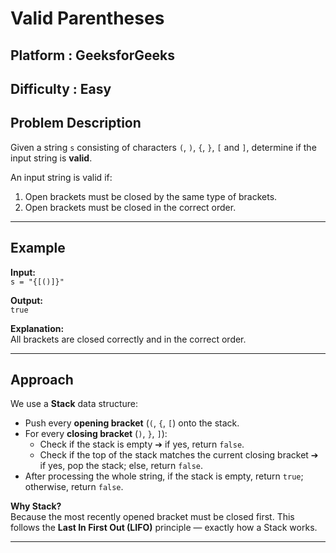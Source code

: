 # Valid Parentheses

## Platform : GeeksforGeeks
## Difficulty : Easy

## Problem Description
Given a string `s` consisting of characters `(`, `)`, `{`, `}`, `[` and `]`, 
determine if the input string is **valid**.

An input string is valid if:
1. Open brackets must be closed by the same type of brackets.
2. Open brackets must be closed in the correct order.

---

## Example

**Input:**  
`s = "{[()]}"`  

**Output:**  
`true`

**Explanation:**  
All brackets are closed correctly and in the correct order.

---

## Approach

We use a **Stack** data structure:

- Push every **opening bracket** (`(`, `{`, `[`) onto the stack.
- For every **closing bracket** (`)`, `}`, `]`):
  - Check if the stack is empty ➔ if yes, return `false`.
  - Check if the top of the stack matches the current closing bracket ➔ if yes, pop the stack; else, return `false`.
- After processing the whole string, if the stack is empty, return `true`; otherwise, return `false`.

**Why Stack?**  
Because the most recently opened bracket must be closed first. This follows the **Last In First Out (LIFO)** principle — exactly how a Stack works.

---

